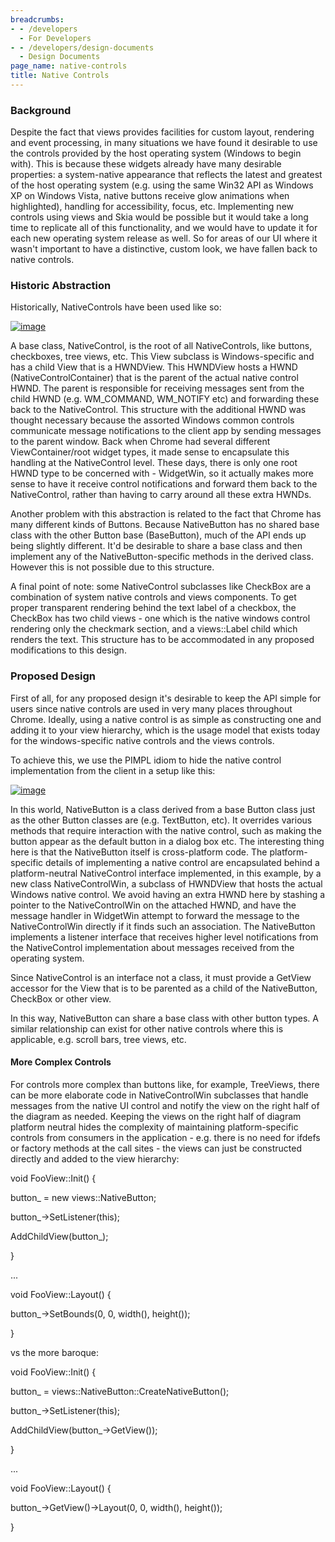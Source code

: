 ```yaml
---
breadcrumbs:
- - /developers
  - For Developers
- - /developers/design-documents
  - Design Documents
page_name: native-controls
title: Native Controls
---
```


### Background

Despite the fact that views provides facilities for custom layout, rendering and
event processing, in many situations we have found it desirable to use the
controls provided by the host operating system (Windows to begin with). This is
because these widgets already have many desirable properties: a system-native
appearance that reflects the latest and greatest of the host operating system
(e.g. using the same Win32 API as Windows XP on Windows Vista, native buttons
receive glow animations when highlighted), handling for accessibility, focus,
etc. Implementing new controls using views and Skia would be possible but it
would take a long time to replicate all of this functionality, and we would have
to update it for each new operating system release as well. So for areas of our
UI where it wasn't important to have a distinctive, custom look, we have fallen
back to native controls.

### Historic Abstraction

Historically, NativeControls have been used like so:

[<img alt="image"
src="/developers/design-documents/native-controls/NativeControlHistoric2.png">](/developers/design-documents/native-controls/NativeControlHistoric2.png)

A base class, NativeControl, is the root of all NativeControls, like buttons,
checkboxes, tree views, etc. This View subclass is Windows-specific and has a
child View that is a HWNDView. This HWNDView hosts a HWND
(NativeControlContainer) that is the parent of the actual native control HWND.
The parent is responsible for receiving messages sent from the child HWND (e.g.
WM_COMMAND, WM_NOTIFY etc) and forwarding these back to the NativeControl. This
structure with the additional HWND was thought necessary because the assorted
Windows common controls communicate message notifications to the client app by
sending messages to the parent window. Back when Chrome had several different
ViewContainer/root widget types, it made sense to encapsulate this handling at
the NativeControl level. These days, there is only one root HWND type to be
concerned with - WidgetWin, so it actually makes more sense to have it receive
control notifications and forward them back to the NativeControl, rather than
having to carry around all these extra HWNDs.

Another problem with this abstraction is related to the fact that Chrome has
many different kinds of Buttons. Because NativeButton has no shared base class
with the other Button base (BaseButton), much of the API ends up being slightly
different. It'd be desirable to share a base class and then implement any of the
NativeButton-specific methods in the derived class. However this is not possible
due to this structure.

A final point of note: some NativeControl subclasses like CheckBox are a
combination of system native controls and views components. To get proper
transparent rendering behind the text label of a checkbox, the CheckBox has two
child views - one which is the native windows control rendering only the
checkmark section, and a views::Label child which renders the text. This
structure has to be accommodated in any proposed modifications to this design.

### Proposed Design

First of all, for any proposed design it's desirable to keep the API simple for
users since native controls are used in very many places throughout Chrome.
Ideally, using a native control is as simple as constructing one and adding it
to your view hierarchy, which is the usage model that exists today for the
windows-specific native controls and the views controls.

To achieve this, we use the PIMPL idiom to hide the native control
implementation from the client in a setup like this:

[<img alt="image"
src="/developers/design-documents/native-controls/NativeControl.png">](/developers/design-documents/native-controls/NativeControl.png)

In this world, NativeButton is a class derived from a base Button class just as
the other Button classes are (e.g. TextButton, etc). It overrides various
methods that require interaction with the native control, such as making the
button appear as the default button in a dialog box etc. The interesting thing
here is that the NativeButton itself is cross-platform code. The
platform-specific details of implementing a native control are encapsulated
behind a platform-neutral NativeControl interface implemented, in this example,
by a new class NativeControlWin, a subclass of HWNDView that hosts the actual
Windows native control. We avoid having an extra HWND here by stashing a pointer
to the NativeControlWin on the attached HWND, and have the message handler in
WidgetWin attempt to forward the message to the NativeControlWin directly if it
finds such an association. The NativeButton implements a listener interface that
receives higher level notifications from the NativeControl implementation about
messages received from the operating system.

Since NativeControl is an interface not a class, it must provide a GetView
accessor for the View that is to be parented as a child of the NativeButton,
CheckBox or other view.

In this way, NativeButton can share a base class with other button types. A
similar relationship can exist for other native controls where this is
applicable, e.g. scroll bars, tree views, etc.

#### More Complex Controls

For controls more complex than buttons like, for example, TreeViews, there can
be more elaborate code in NativeControlWin subclasses that handle messages from
the native UI control and notify the view on the right half of the diagram as
needed. Keeping the views on the right half of diagram platform neutral hides
the complexity of maintaining platform-specific controls from consumers in the
application - e.g. there is no need for ifdefs or factory methods at the call
sites - the views can just be constructed directly and added to the view
hierarchy:

void FooView::Init() {

button_ = new views::NativeButton;

button_-&gt;SetListener(this);

AddChildView(button_);

}

...

void FooView::Layout() {

button_-&gt;SetBounds(0, 0, width(), height());

}

vs the more baroque:

void FooView::Init() {

button_ = views::NativeButton::CreateNativeButton();

button_-&gt;SetListener(this);

AddChildView(button_-&gt;GetView());

}

...

void FooView::Layout() {

button_-&gt;GetView()-&gt;Layout(0, 0, width(), height());

}
